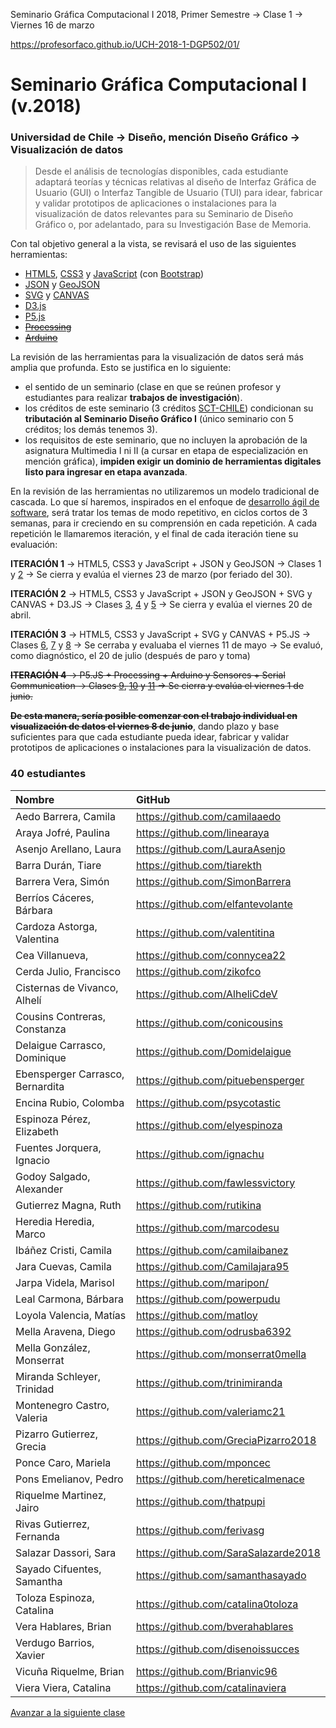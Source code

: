 Seminario Gráfica Computacional I 2018, Primer Semestre → Clase 1 → Viernes 16 de marzo

https://profesorfaco.github.io/UCH-2018-1-DGP502/01/

# Seminario Gráfica Computacional I (v.2018)

### Universidad de Chile → Diseño, mención Diseño Gráfico → Visualización de datos

> Desde el análisis de tecnologías disponibles, cada estudiante adaptará teorías y técnicas relativas al diseño de Interfaz Gráfica de Usuario (GUI) o Interfaz Tangible de Usuario (TUI) para idear, fabricar y validar prototipos de aplicaciones o instalaciones para la visualización de datos relevantes para su Seminario de Diseño Gráfico o, por adelantado, para su Investigación Base de Memoria.

Con tal objetivo general a la vista, se revisará el uso de las siguientes herramientas: 

- [HTML5](https://developer.mozilla.org/es/docs/HTML/HTML5), [CSS3](https://developer.mozilla.org/es/docs/Web/CSS/CSS3) y [JavaScript](https://developer.mozilla.org/es/docs/Learn/Getting_started_with_the_web/JavaScript_basics) (con [Bootstrap](https://getbootstrap.com/))
- [JSON](https://www.json.org/json-es.html) y [GeoJSON](http://geojson.org/)
- [SVG](https://developer.mozilla.org/es/docs/Web/SVG) y [CANVAS](https://developer.mozilla.org/es/docs/Web/Guide/HTML/Canvas_tutorial)
- [D3.js](https://d3js.org/)
- [P5.js](https://p5js.org/es/)
- <del>[Processing](https://processing.org/)</del>
- <del>[Arduino](https://www.arduino.cc/)</del>

La revisión de las herramientas para la visualización de datos será más amplia que profunda. Esto se justifica en lo siguiente:

- el sentido de un seminario (clase en que se reúnen profesor y estudiantes  para realizar **trabajos de investigación**).
- los créditos de este seminario (3 créditos [SCT-CHILE](http://sct-chile.consejoderectores.cl/que_es_sct_chile.php)) condicionan su **tributación al Seminario Diseño Gráfico I** (único seminario con 5 créditos; los demás tenemos 3).
- los requisitos de este seminario, que no incluyen la aprobación de la asignatura Multimedia I ni II (a cursar en etapa de especialización en mención gráfica), **impiden exigir un dominio de herramientas digitales listo para ingresar en etapa avanzada**.

En la revisión de las herramientas no utilizaremos un modelo tradicional de cascada. Lo que sí haremos, inspirados en el enfoque de [desarrollo ágil de software](https://es.wikipedia.org/wiki/Desarrollo_%C3%A1gil_de_software), será tratar los temas de modo repetitivo, en ciclos cortos de 3 semanas, para ir creciendo en su comprensión en cada repetición. A cada repetición le llamaremos iteración, y el final de cada iteración tiene su evaluación:

**ITERACIÓN 1** → HTML5, CSS3 y JavaScript + JSON y GeoJSON → Clases 1 y [2](https://github.com/profesorfaco/dgp502_2/) → Se cierra y evalúa el viernes 23 de marzo (por feriado del 30).

**ITERACIÓN 2** → HTML5, CSS3 y JavaScript + JSON y GeoJSON + SVG y CANVAS + D3.JS → Clases [3](https://github.com/profesorfaco/dgp502_3/), [4](https://github.com/profesorfaco/dgp502_4/) y [5](https://github.com/profesorfaco/dgp502_5/) → Se cierra y evalúa el viernes 20 de abril.

**ITERACIÓN 3** → HTML5, CSS3 y JavaScript + SVG y CANVAS + P5.JS → Clases [6](https://github.com/profesorfaco/dgp502_6/), [7](https://github.com/profesorfaco/dgp502_7/) y [8](https://github.com/profesorfaco/dgp502_8/) → Se cerraba y evaluaba el viernes 11 de mayo  → Se evaluó, como diagnóstico, el 20 de julio (después de paro y toma)

<del>**ITERACIÓN 4** → P5.JS + Processing + Arduino y Sensores + Serial Communication → Clases [9](https://github.com/profesorfaco/dgp502_9/), [10](https://github.com/profesorfaco/dgp502_10/) y [11](https://github.com/profesorfaco/dgp502_11/) → Se cierra y evalúa el viernes 1 de junio.</del>

<del>**De esta manera, sería posible comenzar con el trabajo individual en visualización de datos el viernes 8 de junio**</del>, dando plazo y base suficientes para que cada estudiante pueda idear, fabricar y validar prototipos de aplicaciones o instalaciones para la visualización de datos.

### 40 estudiantes

| Nombre | GitHub |
|:-------|:-------|
|	Aedo Barrera, Camila	|	https://github.com/camilaaedo	|
|	Araya Jofré, Paulina	|	https://github.com/linearaya	|
|	Asenjo Arellano, Laura	|	https://github.com/LauraAsenjo	|
|	Barra Durán, Tiare	|	https://github.com/tiarekth	|
|	Barrera Vera, Simón	|	https://github.com/SimonBarrera	|
|	Berríos Cáceres, Bárbara	|	https://github.com/elfantevolante	|
|	Cardoza Astorga, Valentina	|	https://github.com/valentitina	|
|	Cea Villanueva,	|	https://github.com/connycea22	|
|	Cerda Julio, Francisco	|	https://github.com/zikofco	|
|	Cisternas de Vivanco, Alhelí	|	https://github.com/AlheliCdeV	|
|	Cousins Contreras, Constanza	|	https://github.com/conicousins	|
|	Delaigue Carrasco, Dominique	|	https://github.com/Domidelaigue	|
|	Ebensperger Carrasco, Bernardita	|	https://github.com/pituebensperger	|
|	Encina Rubio, Colomba	|	https://github.com/psycotastic	|
|	Espinoza Pérez, Elizabeth	|	https://github.com/elyespinoza	|
|	Fuentes Jorquera, Ignacio	|	https://github.com/ignachu	|
|	Godoy Salgado, Alexander	|	https://github.com/fawlessvictory	|
|	Gutierrez Magna, Ruth	|	https://github.com/rutikina	|
|	Heredia Heredia, Marco	|	https://github.com/marcodesu	|
|	Ibáñez Cristi, Camila	|	https://github.com/camilaibanez	|
|	Jara Cuevas, Camila	|	https://github.com/Camilajara95	|
|	Jarpa Videla, Marisol	|	https://github.com/maripon/	|
|	Leal Carmona, Bárbara	|	https://github.com/powerpudu	|
|	Loyola Valencia, Matías	|	https://github.com/matloy	|
|	Mella Aravena, Diego	|	https://github.com/odrusba6392	|
|	Mella González, Monserrat	|	https://github.com/monserrat0mella	|
|	Miranda Schleyer, Trinidad	|	https://github.com/trinimiranda	|
|	Montenegro Castro, Valeria	|	https://github.com/valeriamc21	|
|	Pizarro Gutierrez, Grecia	|	https://github.com/GreciaPizarro2018	|
|	Ponce Caro, Mariela	|	https://github.com/mponcec	|
|	Pons Emelianov, Pedro	|	https://github.com/hereticalmenace	|
|	Riquelme Martinez, Jairo	|	https://github.com/thatpupi	|
|	Rivas Gutierrez, Fernanda	|	https://github.com/ferivasg	|
|	Salazar Dassori, Sara	|	https://github.com/SaraSalazarde2018	|
|	Sayado Cifuentes, Samantha	|	https://github.com/samanthasayado	|
|	Toloza Espinoza, Catalina	|	https://github.com/catalina0toloza	|
|	Vera Hablares, Brian	|	https://github.com/bverahablares	|
|	Verdugo Barrios, Xavier	|	https://github.com/disenoissucces	|
|	Vicuña Riquelme, Brian	|	https://github.com/Brianvic96	|
|	Viera Viera, Catalina	|	https://github.com/catalinaviera	|

[Avanzar a la siguiente clase](https://github.com/profesorfaco/dgp502_2)
